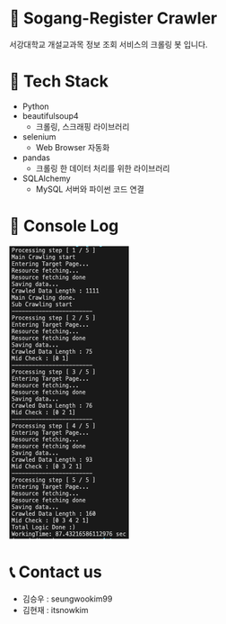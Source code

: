 # 🤖 Sogang-Register Crawler
서강대학교 개설교과목 정보 조회 서비스의 크롤링 봇 입니다.

# 🔧 Tech Stack
* Python
* beautifulsoup4
  * 크롤링, 스크래핑 라이브러리
* selenium
  * Web Browser 자동화
* pandas
  * 크롤링 한 데이터 처리를 위한 라이브러리
* SQLAlchemy
  * MySQL 서버와 파이썬 코드 연결

# 📃 Console Log
![crawler_1](./crawler_1.png)

# 📞 Contact us
- 김승우 : seungwookim99
- 김현재 : itsnowkim